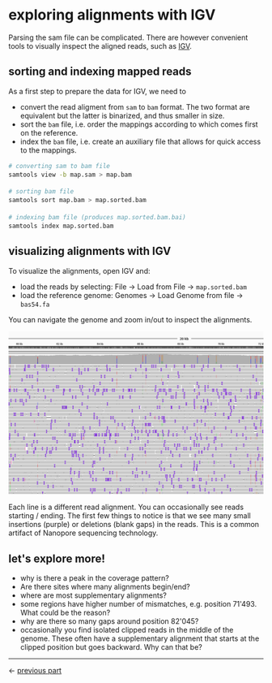 # exploring alignments with IGV

Parsing the sam file can be complicated. There are however convenient tools to visually inspect the aligned reads, such as [IGV](https://igv.org/).

## sorting and indexing mapped reads

As a first step to prepare the data for IGV, we need to
- convert the read aligment from `sam` to `bam` format. The two format are equivalent but the latter is binarized, and thus smaller in size.
- sort the `bam` file, i.e. order the mappings according to which comes first on the reference.
- index the `bam` file, i.e. create an auxiliary file that allows for quick access to the mappings.

```sh
# converting sam to bam file
samtools view -b map.sam > map.bam

# sorting bam file
samtools sort map.bam > map.sorted.bam

# indexing bam file (produces map.sorted.bam.bai)
samtools index map.sorted.bam
```

## visualizing alignments with IGV

To visualize the alignments, open IGV and:
- load the reads by selecting: File -> Load from File -> `map.sorted.bam`
- load the reference genome: Genomes -> Load Genome from file -> `bas54.fa`

You can navigate the genome and zoom in/out to inspect the alignments.

![igv](assets/igv_1.png)

Each line is a different read alignment. You can occasionally see reads starting / ending.
The first few things to notice is that we see many small insertions (purple) or deletions (blank gaps) in the reads. This is a common artifact of Nanopore sequencing technology.

## let's explore more!

- why is there a peak in the coverage pattern?
- Are there sites where many alignments begin/end?
- where are most supplementary alignments?
- some regions have higher number of mismatches, e.g. position 71'493. What could be the reason?
- why are there so many gaps around position 82'045?
- occasionally you find isolated clipped reads in the middle of the genome. These often have a supplementary alignment that starts at the clipped position but goes backward. Why can that be?
___

$\leftarrow$ [previous part](note2.md)
